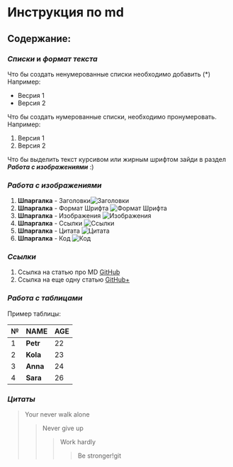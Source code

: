# __Инструкция по md__

## Содержание:

### _Списки_ и _формат текста_
Что бы создать ненумерованные списки необходимо добавить (*) Например:

* Весрия 1
* Версия 2

Что бы создать нумерованные списки, необходимо пронумеровать. Например:
1. Версия 1
2. Версия 2

Что бы выделить текст курсивом или жирным шрифтом зайди в раздел *__Работа с изображениями__* :)


### _Работа с изображениями_
1. __Шпаргалка__ - Заголовки![Заголовки](Zagolovki.jpg)
2. __Шпаргалка__ - Формат Шрифта ![Формат Шрифта](FormatShrifta.jpg)
3. __Шпаргалка__ - Изображения ![Изображения](Izobraghenia.jpg)
4. __Шпаргалка__ - Ссылки ![Ссылки](Ssilki.jpg)
5. __Шпаргалка__ - Цитата ![Цитата](Citata.jpg)
6. __Шпаргалка__ - Код ![Код](Kod.jpg) 

### _Ссылки_
1. Ссылка на статью про MD [GitHub](https://gist.github.com/Jekins/2bf2d0638163f1294637)
2. Ссылка на еще одну статью [GitHub+](https://github.com/sandino/Markdown-Cheatsheet)


### _Работа с таблицами_
Пример таблицы:

|№|NAME|AGE|
|-|----|---|
|1|__Petr__|22 |
|2|__Kola__|23 |
|3|__Anna__|24 |
|4|__Sara__|26 |


### _Цитаты_
>Your never walk alone
>>Never give up
>>>Work hardly
>>>>Be stronger!git
